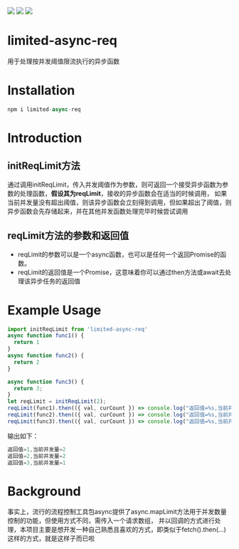 ![](https://img.shields.io/badge/release-1.0.0-brightgreen)
![](https://img.shields.io/badge/syntax-ES6-blue)
![](https://img.shields.io/badge/style-Promise-orange)
# limited-async-req
用于处理按并发阈值限流执行的异步函数

# Installation
```js
npm i limited-async-req
```

# Introduction
## initReqLimit方法
通过调用initReqLimit，传入并发阈值作为参数，则可返回一个接受异步函数为参数的处理函数，**假设其为reqLimit**，接收的异步函数会在适当的时候调用，
如果当前并发量没有超出阈值，则该异步函数会立刻得到调用，但如果超出了阈值，则异步函数会先存储起来，并在其他并发函数处理完毕时候尝试调用
## reqLimit方法的参数和返回值
+ reqLimit的参数可以是一个async函数，也可以是任何一个返回Promise的函数。
+ reqLimit的返回值是一个Promise，这意味着你可以通过then方法或await去处理该异步任务的返回值

# Example Usage
```js
import initReqLimit from 'limited-async-req'
async function func1() {
  return 1
}
async function func2() {
  return 2
}

async function func3() {
  return 3;
}
let reqLimit = initReqLimit(2);
reqLimit(func1).then(({ val, curCount }) => console.log("返回值=%s,当前并发量=%s", val, curCount));
reqLimit(func2).then(({ val, curCount }) => console.log("返回值=%s,当前并发量=%s", val, curCount));
reqLimit(func3).then(({ val, curCount }) => console.log("返回值=%s,当前并发量=%s", val, curCount));

```
输出如下：
```js
返回值=1,当前并发量=2
返回值=2,当前并发量=2
返回值=3,当前并发量=1
```
# Background 
事实上，流行的流程控制工具包async提供了async.mapLimit方法用于并发数量控制的功能，但使用方式不同，需传入一个请求数组，
并以回调的方式进行处理，本项目主要是想开发一种自己熟悉且喜欢的方式，即类似于fetch().then(...)这样的方式，就是这样子而已啦
 

